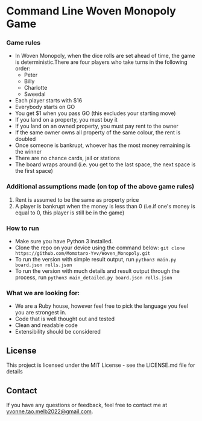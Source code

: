 # Command Line Woven Monopoly Game

### Game rules
* In Woven Monopoly, when the dice rolls are set ahead of time, the game is deterministic.There are four players who take turns in the following order:
  * Peter
  * Billy
  * Charlotte
  * Sweedal
* Each player starts with $16
* Everybody starts on GO
* You get $1 when you pass GO (this excludes your starting move)
* If you land on a property, you must buy it
* If you land on an owned property, you must pay rent to the owner
* If the same owner owns all property of the same colour, the rent is doubled
* Once someone is bankrupt, whoever has the most money remaining is the winner
* There are no chance cards, jail or stations
* The board wraps around (i.e. you get to the last space, the next space is the first space)

### Additional assumptions made (on top of the above game rules)
1. Rent is assumed to be the same as property price
2. A player is bankrupt when the money is less than 0 (i.e.if one's money is equal to 0, this player is still be in the game)

### How to run
* Make sure you have Python 3 installed.
* Clone the repo on your device using the command below:
```git clone https://github.com/Momotaro-Yvv/Woven_Monopoly.git```
* To run the version with simple result output, run 
```python3 main.py board.json rolls.json```
* To run the version with much details and result output through the process, run 
```python3 main_detailed.py board.json rolls.json```

### What we are looking for:
* We are a Ruby house, however feel free to pick the language you feel you are strongest in.
* Code that is well thought out and tested
* Clean and readable code
* Extensibility should be considered


## License
This project is licensed under the MIT License - see the LICENSE.md file for details

## Contact
If you have any questions or feedback, feel free to contact me at yvonne.tao.melb2022@gmail.com.